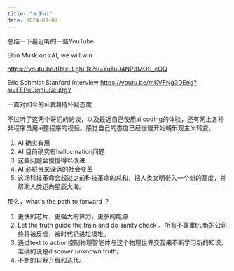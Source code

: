 ```yaml
---
title: "关于ai"
date: 2024-09-08
---
```


总结一下最近听的一些YouTube

Elon Musk on xAI, we will win

<a href="https://youtu.be/tRsxLLghL1k?si=YuTu94NP3MOS_cOQ">https://youtu.be/tRsxLLghL1k?si=YuTu94NP3MOS_cOQ</a>

Eric Schmidt Stanford interview
<a href="https://youtu.be/mKVFNg3DEng?si=FEPo0iqhiuScu9gY">https://youtu.be/mKVFNg3DEng?si=FEPo0iqhiuScu9gY</a>

一直对如今的ai浪潮持怀疑态度

不过听了这两个哥们的访谈，以及最近自己使用ai coding的体验，还有网上各种非程序员用ai整程序的视频。感觉自己的态度已经慢慢开始朝乐观主义转变。

1. AI 确实有用
2. AI 目前确实有hallucination问题
3. 这些问题会慢慢得以改进
4. AI 必将带来深远的社会变革
5. 这场科技革命会超过之前科技革命的总和，把人类文明带入一个新的高度，并帮助人类迈向星辰大海。

那么，what's the path to forward ？

1. 更快的芯片，更强大的算力，更多的能源
2. Let the truth guide the train and do sanity check 。所有不尊重truth的公司终将被反噬，被时代扔进垃圾堆。
3. 通过text to action控制物理智能体与这个物理世界交互来不断学习新的知识，准确的说是discover unknown truth。
4. 不断的自我升级和迭代。
